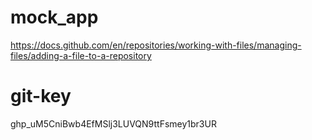 # mock_app

https://docs.github.com/en/repositories/working-with-files/managing-files/adding-a-file-to-a-repository

# git-key

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
